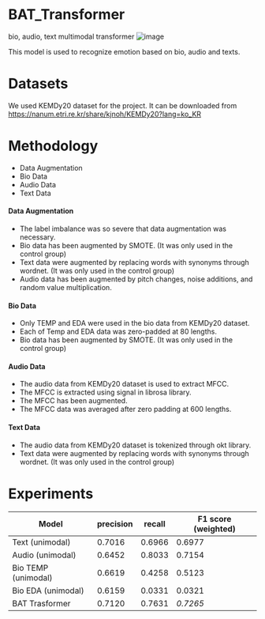 # BAT_Transformer
bio, audio, text multimodal transformer
![image](https://user-images.githubusercontent.com/52825569/233276565-99158b75-da53-4906-be83-6cba89e0313a.png)

This model is used to recognize emotion based on bio, audio and texts.

# Datasets
We used KEMDy20 dataset for the project. It can be downloaded from https://nanum.etri.re.kr/share/kjnoh/KEMDy20?lang=ko_KR 

# Methodology
* Data Augmentation
* Bio Data
* Audio Data
* Text Data

#### Data Augmentation
* The label imbalance was so severe that data augmentation was necessary.
* Bio data has been augmented by SMOTE. (It was only used in the control group)
* Text data were augmented by replacing words with synonyms through wordnet. (It was only used in the control group)
* Audio data has been augmented by pitch changes, noise additions, and random value multiplication.

#### Bio Data
* Only TEMP and EDA were used in the bio data from KEMDy20 dataset.
* Each of Temp and EDA data was zero-padded at 80 lengths.
* Bio data has been augmented by SMOTE. (It was only used in the control group)

#### Audio Data
* The audio data from KEMDy20 dataset is used to extract MFCC.
* The MFCC is extracted using signal in librosa library.
* The MFCC has been augmented. 
* The MFCC data was averaged after zero padding at 600 lengths.

#### Text Data
* The audio data from KEMDy20 dataset is tokenized through okt library.
* Text data were augmented by replacing words with synonyms through wordnet. (It was only used in the control group)

# Experiments
| Model | precision | recall | F1 score (weighted) |
| ------ | ------ | ------ | ------ | 
| Text (unimodal) | 0.7016 | 0.6966 | 0.6977 |
| Audio (unimodal) | 0.6452 | 0.8033 | 0.7154 |
| Bio TEMP (unimodal) | 0.6619 | 0.4258 | 0.5123 |
| Bio EDA (unimodal) | 0.6159 | 0.0331 | 0.0321 |
| BAT Trasformer | 0.7120 | 0.7631 |  _*0.7265*_ |
